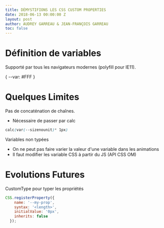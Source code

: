 ```yaml
---
title: DÉMYSTIFIONS LES CSS CUSTOM PROPERTIES
date: 2018-06-13 00:00:00 Z
layout: post
author: AUDREY GARREAU & JEAN-FRANÇOIS GARREAU
toc: false
---
```


# Définition de variables 

Supporté par tous les navigateurs modernes (polyfill pour IE11). 

{ --var: #FFF }

# Quelques Limites

Pas de concaténation de chaînes.

* Nécessaire de passer par calc 

```CSS
calc(var(--sizenounit)* 1px)
```

Variables non typées 

* On ne peut pas faire varier la valeur d'une variable dans les animations
* Il faut modifier les variable CSS à partir du JS (API CSS OM)

# Evolutions Futures

CustomType pour typer les propriétés

```js
CSS.registerProperty({
    name: '--my-prop',
    syntax: '<length>',
    initialValue: '0px',
    inherits: false
  });
```

